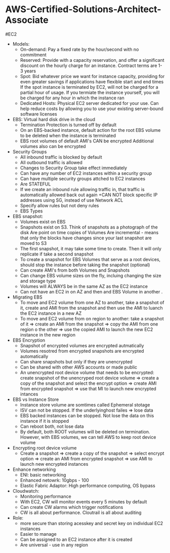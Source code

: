 # AWS-Certified-Solutions-Architect-Associate

#EC2
- Models:
    + On-demand:  Pay a fixed rate by the hour/second with no commitment
    + Reserved: Provide with a capacity reservation, and offer a significant discount on the hourly charge for an instance. Contract terms are 1-3 years
    + Spot: Bid whatever price we want for instance capacity, providing for even greater savings if applications have flexible start and end times
If the spot instance is terminated by EC2, will not be charged for a partial hour of usage. If you termiate the instance yourself, you will be charged for any hour in which the instance ran
	+ Dedicated Hosts: Physical EC2 server dedicated for your use. Can help reduce costs by allowing you to use your existing server-bound software licenses
- EBS: Virtual hard disk drive in the cloud
	+ Termination Protection is turned off by default
	+ On an EBS-backed instance, default action for the root EBS volume to be deleted when the instance is terminated
	+ EBS root volumes of default AMI's CAN be encrypted 
	Additional volumes also can be encrypted
- Security Groups
	+ All inbound traffic is blocked by default
	+ All outbound traffic is allowed
	+ Changes to Security Group take effect immediately
	+ Can have any number of EC2 instances within  a security group
	+ Can have multiple security groups attched to EC2 instances
	+ Are STATEFUL
	+ If we create an inbound rule allowing traffic in, that traffic is automatically allowed back out again
	+CAN NOT block specific IP addresses using SG, instead of use Network ACL
	+ Specify allow rules but not deny rules
	+ EBS Types
- EBS snapshot:
	+ Volumes exist on EBS
	+ Snapshots exist on S3. Think of snapshots as a photograph of the disk
	Are point on time copies of Volumes
	Are incremental - means that only the blocks have changes since your last snapshot are moved to S3
	+ The first snapshot, it may take some time to create. Then it will only replicate if take a second snapshot
	+ To create a snapshot for EBS Volumes that serve as a root devices, should stop the instance before taking the snapshot (optional)
	+ Can create AMI's from both Volumes and Snapshots
	+ Can change EBS volume sizes on the fly, incluing changing the size and storage type
	+ Volumes will ALWAYS be in the same AZ as the EC2 instance
	+ Can not have an EC2 in on AZ and then and EBS Volume in another .
- Migrating EBS
	+ To move and EC2 volume from one AZ to another, take a snapshot of it, create and AMI from the snapshot and then use the AMI to luanch the EC2 instance in a new AZ
	+ To move and EC2 volume from on region to another:  take a snapshot of it => create an AMI from the snapshot => copy the AMI from one region o the other => use the copied AMI to launch the new EC2 instance in the new region
- EBS Encryption
	+ Snapshot of encrypted volumes are encrypted autmatically
	+ Volumes resotred from encrypted snapshots are encrypted automatically
	+ Can share snapshots but only if they are unencrypted
	+ Can be shared with other AWS accounts or made public
	+ An unencrypted root device volume that needs to be encrypted: create snapshot of the unencryped root device volume => create a copy of the snapshot and select the encrypt option => create AMI from encrypted snapshot => use that MI to launch new encrypted intances
- EBS vs Instance Store
	+ Instance store volume are somtimes called Ephemeral stotage
	+ ISV can not be stopped. If the underlyinghost failes => lose data
	+ EBS backed instances can be stopped. Not lose the data on this instance if it is stopped
	+ Can reboot both, not lose data
	+ By default, both ROOT volumes will be deleted on termination. However, with EBS volumes, we can tell AWS to keep root device volume
- Encrypting root device volume
	+ Create a snapshot => create a copy of the snapshot => select encrypt option => create an AMI from encrypted snapshot => use AMI to launch new encrypted instances
- Enhance networking
	+ ENI: basic networking
	+ Enhanced netowrk: 10gbps - 100
	+ Elastic Fabric Adaptor: High performance computing, OS bypass
- Cloudwatch:
	+ Monitoring performance
	+ With EC2, CW will monitor events every 5 minutes by default
	+ Can create CW alarms which trigger notifications
	+ CW is all about performance. Cloutrail is all about auditing
- Role: 
	+ more secure than storing acesskey and secret key on individual EC2 instances
	+ Easier to manage
	+ Can be assigned to an EC2 instance after it is created
	+ Are universal -  use in any region
